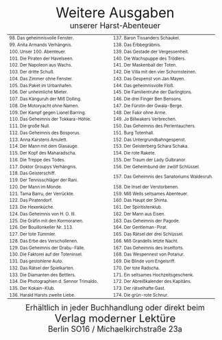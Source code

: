 
<div style="font-size: xx-large; text-align: center;">Weitere Ausgaben</div>
<div style="font-size: large; text-align: center;">unserer Harst-Abenteuer</div>

<table style="table-layout:fixed; font-size: x-small;">
<tr><td style="width:50%"> 98. Das geheimnisvolle Fenster.          </td><td style="width:50%">137. Baron Tissanders Schaukel.</td></tr>
<tr><td> 99. Anita Armands Verhängnis.            </td><td>138. Das Erbbegräbnis.</td></tr>
<tr><td>100. Unser 100. Abenteuer.                </td><td>139. Das Gestade der Vergessenheit.</td></tr>
<tr><td>101. Die Piraten der Havelseen.           </td><td>140. Die Wachspuppe des Trödlers.</td></tr>
<tr><td>102. Der Napoleon aus Wachs.              </td><td>141. Der Maskenball der Toten.</td></tr>
<tr><td>103. Der dritte Schuß.                    </td><td>142. Die Villa mit den vier Schornsteinen.</td></tr>
<tr><td>104. Das Zimmer ohne Fenster.             </td><td>143. Das Gespenst von Jan Mayen.</td></tr>
<tr><td>105. Das Paket im Urbanhafen.             </td><td>144. Das geheimnisvolle Floß.</td></tr>
<tr><td>106. Der unheimliche Mieter.              </td><td>145. Die Familientruhe der Darlingtons.</td></tr>
<tr><td>107. Das Känguruh der Miß Dolling.        </td><td>146. Die drei Finger Ben Bensons.</td></tr>
<tr><td>108. Die Motoryacht ohne Namen.           </td><td>147. Die Fürstin der Gwala-Berge.</td></tr>
<tr><td>109. Der Kampf gegen Lionel Barring.      </td><td>148. Der Fakir ohne Arme.</td></tr>
<tr><td>110. Das Geheimnis der Tokkara-Höhle.     </td><td>149. Jo Billwakers Verbrechen.</td></tr>
<tr><td>111. Die große Null.                      </td><td>150. Das Geheimnis des Perlentauchers.</td></tr>
<tr><td>112. Das Geheimnis des Bosporus.          </td><td>151. Burg Totenhall.</td></tr>
<tr><td>113. Anna Karstens Amulett.               </td><td>152. Das Untergrundbahngespenst.</td></tr>
<tr><td>114. Der Mann mit dem Glasauge.           </td><td>153. Der Geisterberg Schara Schaka.</td></tr>
<tr><td>115. Der Kopf des Maharadscha.            </td><td>154. Die rote Rakete.</td></tr>
<tr><td>116. Die Treppe des Todes.                </td><td>155. Der Traum der Lady Gulbranor.</td></tr>
<tr><td>117. Doktor Groupys Verhängnis.           </td><td>156. Der Geheimbund der zwölf Schlüssel.</td></tr>
<tr><td>118. Das Geisterschiff.                   </td><td rowspan="2">157. Das Geheimnis des Sanatoriums Waldesruh.</td></tr>
<tr><td>119. Der Tennisschläger der Rani.         </td></tr>
<tr><td>120. Der Mann im Monde.                   </td><td>158. Die Insel der Verstorbenen.</td></tr>
<tr><td>121. Tama Barru, der Verrückte.           </td><td>159. Miß Wells seltsames Abenteuer.</td></tr>
<tr><td>122. Das Piratendorf.                     </td><td>160. Das Haupt der Shinta.</td></tr>
<tr><td>123. Die Hexenküche.                      </td><td>161. Der Spiritistenklub.</td></tr>
<tr><td>124. Das Geheimnis von H. O. III.         </td><td>162. Der Mann aus Eisen.</td></tr>
<tr><td>125. Die Gräfin mit den Kormoranen.       </td><td>163. Das Geheimnis der Pagode.</td></tr>
<tr><td>126. Der Bouillonkeller Nr. 113.          </td><td>164. Der Gentleman-Pirat.</td></tr>
<tr><td>127. Der tote Tümmler.                    </td><td>165. Das Rätsel der drei Schlüssel.</td></tr>
<tr><td>128. Das Erbe des Verschollenen.          </td><td>166. Miß Grandells letzte Nacht.</td></tr>
<tr><td>129. Das Geheimnis der Drabu-Fälle.       </td><td>167. Das Geheimnis des Inselforts.</td></tr>
<tr><td>130. Die Faktorei auf der Toteninsel.     </td><td>168. Das Wespennest von Potanur.</td></tr>
<tr><td>131. Das gestohlene Auto.                 </td><td>169. Die Blinde vom Engelsriff.</td></tr>
<tr><td>132. Das Rätsel der Spielkarten.          </td><td>170. Der tote Radscha.</td></tr>
<tr><td>133. Die Diamanten des Bettlers.          </td><td>171. Ein seltsames Hochzeitsgeschenk.</td></tr>
<tr><td>134. Die Photographien d. Sennor Trimaldo.</td><td>172. Der Abreißkalender des Kapitäns.</td></tr>
<tr><td>135. Der Kokain-Klub.                     </td><td>173. Der rätselhafte Gast.</td></tr>
<tr><td>136. Harald Harsts zweite Liebe.          </td><td>174. Die grün-rote Schnur.</td></tr>
</table>

<div style="font-size: large; text-align: center;">Erhältlich in jeder Buchhandlung oder direkt beim</div>
<div style="font-size: x-large; text-align: center;">Verlag moderner Lektüre</div>
<div style="font-size: large; text-align: center;">Berlin SO16 / Michaelkirchstraße 23a</div>

